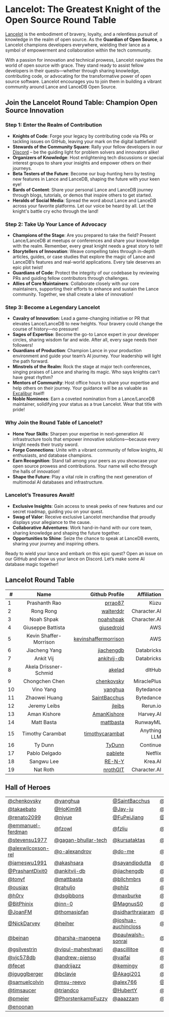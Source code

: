 # Lancelot: The Greatest Knight of the Open Source Round Table

[Lancelot](https://en.wikipedia.org/wiki/Lancelot) is the embodiment of bravery, loyalty, and a relentless pursuit of knowledge in the realm of open source. 
As the **Guardian of Open Source**, a Lancelot champions developers everywhere, 
wielding their lance as a symbol of empowerment and collaboration within the tech community.

With a passion for innovation and technical prowess, Lancelot navigates the world of open source with grace. 
They stand ready to assist fellow developers in their quests—whether through sharing knowledge, contributing code, 
or advocating for the transformative power of open source software. Lancelot encourages you to join them in building 
a vibrant community around Lance and LanceDB Open Source.

## Join the Lancelot Round Table: Champion Open Source Innovation


### Step 1: Enter the Realm of Contribution

- **Knights of Code**: Forge your legacy by contributing code via PRs or tackling issues on GitHub, leaving your mark on the digital battlefield!
- **Stewards of the Community Square**: Rally your fellow developers in our [Discord](https://discord.gg/G5DcmnZWKB) – be the guiding light for problem solvers and innovators alike!
- **Organizers of Knowledge**: Host enlightening tech discussions or special interest groups to share your insights and empower others on their journeys.
- **Beta Testers of the Future**: Become our bug-hunting hero by testing new features in Lance and LanceDB, shaping the future with your keen eye!
- **Bards of Content**: Share your personal Lance and LanceDB journey through blogs, tutorials, or demos that inspire others to get started.
- **Heralds of Social Media**: Spread the word about Lance and LanceDB across your favorite platforms. Let our voice be heard by all. Let the knight's battle cry echo through the land!

### Step 2: Take Up Your Lance of Advocacy

- **Champions of the Stage**: Are you prepared to take the field? Present Lance/LanceDB at meetups or conferences and share your knowledge with the realm. Remember, every great knight needs a great story to tell!
- **Storytellers of Innovation**: Weave compelling tales through in-depth articles, guides, or case studies that explore the magic of Lance and LanceDB’s features and real-world applications. Every tale deserves an epic plot twist!
- **Guardians of Code**: Protect the integrity of our codebase by reviewing PRs and guiding fellow contributors through challenges.
- **Allies of Core Maintainers**: Collaborate closely with our core maintainers, supporting their efforts to enhance and sustain the Lance community. Together, we shall create a lake of innovation!

### Step 3: Become a Legendary Lancelot

- **Cavalry of Innovation**: Lead a game-changing initiative or PR that elevates Lance/LanceDB to new heights. Your bravery could change the course of history—no pressure!
- **Sages of Expertise**: Become the go-to Lance expert in your developer circles, sharing wisdom far and wide. After all, every sage needs their followers!
- **Guardians of Production**: Champion Lance in your production environment and guide your team’s AI journey. Your leadership will light the path forward.
- **Minstrels of the Realm**: Rock the stage at major tech conferences, singing praises of Lance and sharing its magic. Who says knights can’t have great rhythm?
- **Mentors of Community**: Host office hours to share your expertise and help others on their journey. Your guidance will be as valuable as [Excalibur](https://en.wikipedia.org/wiki/Excalibur) itself!
- **Noble Nominees**: Earn a coveted nomination from a Lance/LanceDB maintainer, solidifying your status as a true Lancelot. Wear that title with pride!

### Why Join the Round Table of Lancelot?

- **Hone Your Skills**: Sharpen your expertise in next-generation AI infrastructure tools that empower innovative solutions—because every knight needs their trusty sword.
- **Forge Connections**: Unite with a vibrant community of fellow knights, AI enthusiasts, and database champions.
- **Earn Recognition**: Stand tall among your peers as you showcase your open source prowess and contributions. Your name will echo through the halls of innovation!
- **Shape the Future**: Play a vital role in crafting the next generation of multimodal AI databases and infrastructure.

### Lancelot’s Treasures Await!

- **Exclusive Insights**: Gain access to sneak peeks of new features and our secret roadmap, guiding you on your quest.
- **Swag of Valor**: Receive exclusive Lancelot merchandise that proudly displays your allegiance to the cause.
- **Collaborative Adventures**: Work hand-in-hand with our core team, sharing knowledge and shaping the future together.
- **Opportunities to Shine**: Seize the chance to speak at LanceDB events, sharing your journey and inspiring others.

Ready to wield your lance and embark on this epic quest? Open an issue on our GitHub and show us your lance on Discord. 
Let’s make some AI database magic together!

## Lancelot Round Table

| #  |          Name          |                                                  Github Profile |  Affiliation |
|----|:----------------------:|----------------------------------------------------------------:|-------------:|
| 1  |     Prashanth Rao      |                           [prrao87](https://github.com/prrao87) |         Kùzu |
| 2  |       Rong Rong        |                       [walterddr](https://github.com/walterddr) | Character.AI |
| 3  |       Noah Shpak       |                       [noahshpak](https://github.com/noahshpak) | Character.AI |
| 4  |   Giuseppe Battista    |                     [giusedroid](https://github.com/giusedroid) |          AWS |
| 5  | Kevin Shaffer-Morrison | [kevinshaffermorrison](https://github.com/kevinshaffermorrison) |          AWS |
| 6  |     Jiacheng Yang      |                     [jiachengdb](https://github.com/jiachengdb) |   Databricks |
| 7  |       Ankit Vij        |                   [ankitvij-db](https://github.com/ankitvij-db) |   Databricks |
| 8  | Akela Drissner-Schmid  |                             [akelad](https://github.com/akelad) |       dltHub |
| 9  |     Chongchen Chen     |                     [chenkovsky](https://github.com/chenkovsky) |  MiraclePlus |
| 10 |       Vino Yang        |                           [yanghua](https://github.com/yanghua) |    Bytedance |
| 11 |     Zhaowei Huang      |                 [SaintBacchus](https://github.com/SaintBacchus) |    Bytedance |
| 12 |      Jeremy Leibs      |                             [jleibs](https://github.com/jleibs) |     Rerun.io |
| 13 |      Aman Kishore      |                   [AmanKishore](https://github.com/AmanKishore) |    Harvey.AI |
| 14 |       Matt Basta       |                       [mattbasta](https://github.com/mattbasta) |     RunwayML |
| 15 |    Timothy Carambat    |           [timothycarambat](https://github.com/timothycarambat) | Anything LLM |
| 16 |        Ty Dunn         |                             [TyDunn](https://github.com/tydunn) |     Continue |
| 17 |     Pablo Delgado      |                           [pablete](https://github.com/pablete) |      Netflix |
| 18 |       Sangwu Lee       |                             [RE-N-Y](https://github.com/RE-N-Y) |      Krea.AI |
| 19 |        Nat Roth        |                         [nrothGIT](https://github.com/nrothGit) | Character.AI |

## Hall of Heroes

|                                                            |                                                              |                                                              |                                                          |
|------------------------------------------------------------|--------------------------------------------------------------|--------------------------------------------------------------|----------------------------------------------------------|
| [@chenkovsky](https://github.com/chenkovsky)               | [@yanghua](https://github.com/yanghua)                       | [@SaintBacchus](https://github.com/SaintBacchus)             | [@connellPortrait](https://github.com/connellPortrait)   |
| [@takaebato](https://github.com/takaebato)                 | [@HoKim98](https://github.com/HoKim98)                       | [@Jay-ju](https://github.com/Jay-ju)                         | [@imotai](https://github.com/imotai)                     |
| [@renato2099](https://github.com/renato2099)               | [@niyue](https://github.com/niyue)                           | [@FuPeiJiang](https://github.com/FuPeiJiang)                 | [@MaxPowerWasTaken](https://github.com/MaxPowerWasTaken) |
| [@emmanuel-ferdman](https://github.com/emmanuel-ferdman)   | [@fzowl](https://github.com/fzowl)                           | [@fzliu](https://github.com/fzliu)                           | [@umuthopeyildirim](https://github.com/umuthopeyildirim) |
| [@stevensu1977](https://github.com/stevensu1977)           | [@gagan-bhullar-tech](https://github.com/gagan-bhullar-tech) | [@kursataktas](https://github.com/kursataktas)               | [@erikml-db](https://github.com/erikml-db)               |
| [@alexwilcoxson-rel](https://github.com/alexwilcoxson-rel) | [@o-alexandrov](https://github.com/o-alexandrov)             | [@do-me](https://github.com/do-me)                           | [@rithikJha](https://github.com/rithikJha)               |
| [@jameswu1991](https://github.com/jameswu1991)             | [@akashsara](https://github.com/akashsara)                   | [@sayandipdutta](https://github.com/sayandipdutta)           | [@rjrobben](https://github.com/rjrobben)                 |
| [@PrashantDixit0](https://github.com/PrashantDixit0)       | [@ankitvij-db](https://github.com/ankitvij-db)               | [@jiachengdb](https://github.com/jiachengdb)                 | [@dentiny](https://github.com/dentiny)                   |
| [@tonyf](https://github.com/tonyf)                         | [@mattbasta](https://github.com/mattbasta)                   | [@bllchmbrs](https://github.com/bllchmbrs)                   | [@antoniomdk](https://github.com/antoniomdk)             |
| [@ousiax](https://github.com/ousiax)                       | [@rahuljo](https://github.com/rahuljo)                       | [@philz](https://github.com/philz)                           | [@wilhelmjung](https://github.com/wilhelmjung)           |
| [@h0rv](https://github.com/h0rv)                           | [@dsgibbons](https://github.com/dsgibbons)                   | [@maxburke](https://github.com/maxburke)                     | [@broccoliSpicy](https://github.com/broccoliSpicy)       |
| [@BitPhinix](https://github.com/BitPhinix)                 | [@inn-0](https://github.com/inn-0)                           | [@MagnusS0](https://github.com/MagnusS0)                     | [@nuvic](https://github.com/nuvic)                       |
| [@JoanFM](https://github.com/JoanFM)                       | [@thomasjpfan](https://github.com/thomasjpfan)               | [@sidharthrajaram](https://github.com/sidharthrajaram)       | [@forrestmckee](https://github.com/forrestmckee)         |
| [@NickDarvey](https://github.com/NickDarvey)               | [@heiher](https://github.com/heiher)                         | [@joshua-auchincloss](https://github.com/joshua-auchincloss) | [@josca42](https://github.com/josca42)                   |
| [@beinan](https://github.com/beinan)                       | [@harsha-mangena](https://github.com/harsha-mangena)         | [@paulwalsh-sonrai](https://github.com/paulwalsh-sonrai)     | [@paulrinaldi](https://github.com/paulrinaldi)           |
| [@gsilvestrin](https://github.com/gsilvestrin)             | [@vipul-maheshwari](https://github.com/vipul-maheshwari)     | [@ascillitoe](https://github.com/ascillitoe)                 | [@lyang24](https://github.com/lyang24)                   |
| [@vjc578db](https://github.com/vjc578db)                   | [@andrew-pienso](https://github.com/andrew-pienso)           | [@vaifai](https://github.com/vaifai)                         | [@jeff1010322](https://github.com/jeff1010322)           |
| [@fecet](https://github.com/fecet)                         | [@andrijazz](https://github.com/andrijazz)                   | [@kemingy](https://github.com/kemingy)                       | [@ahaapple](https://github.com/ahaapple)                 |
| [@jgugglberger](https://github.com/jgugglberger)           | [@bclavie](https://github.com/bclavie)                       | [@Akagi201](https://github.com/Akagi201)                     | [@schorfma](https://github.com/schorfma)                 |
| [@samuelcolvin](https://github.com/samuelcolvin)           | [@msu-reevo](https://github.com/msu-reevo)                   | [@alex766](https://github.com/alex766)                       | [@TD-Sky](https://github.com/TD-Sky)                     |
| [@timsaucer](https://github.com/timsaucer)                 | [@triandco](https://github.com/triandco)                     | [@HubertY](https://github.com/HubertY)                       | [@luohao](https://github.com/luohao)                     |
| [@pmeier](https://github.com/pmeier)                       | [@PhorstenkampFuzzy](https://github.com/PhorstenkampFuzzy)   | [@aaazzam](https://github.com/aaazzam)                       | [@guspan-tanadi](https://github.com/guspan-tanadi)       |
| [@enoonan](https://github.com/enoonan)                     |
